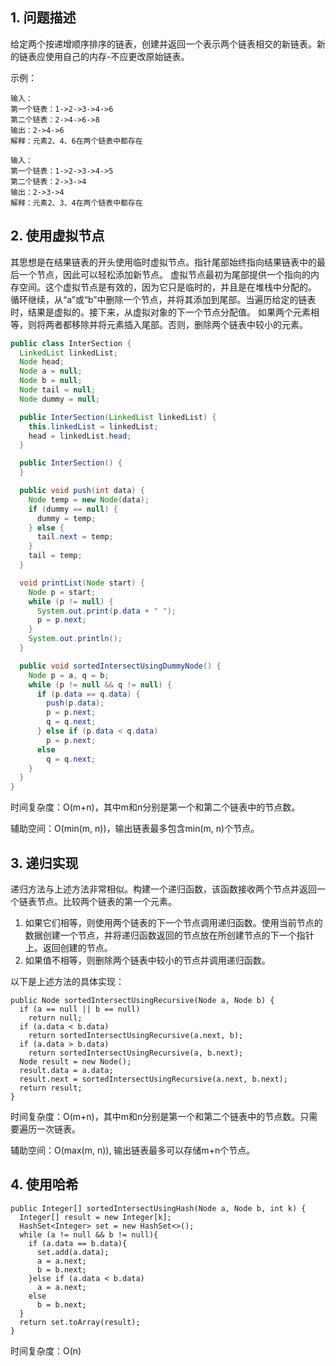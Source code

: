 ## 1. 问题描述

给定两个按递增顺序排序的链表，创建并返回一个表示两个链表相交的新链表。新的链表应使用自己的内存-不应更改原始链表。

示例：

```
输入：
第一个链表：1->2->3->4->6
第二个链表：2->4->6->8
输出：2->4->6
解释：元素2、4、6在两个链表中都存在

输入：
第一个链表：1->2->3->4->5
第二个链表：2->3->4
输出：2->3->4
解释：元素2、3、4在两个链表中都存在
```

## 2. 使用虚拟节点

其思想是在结果链表的开头使用临时虚拟节点。指针尾部始终指向结果链表中的最后一个节点，因此可以轻松添加新节点。
虚拟节点最初为尾部提供一个指向的内存空间。这个虚拟节点是有效的，因为它只是临时的，并且是在堆栈中分配的。
循环继续，从“a”或“b”中删除一个节点，并将其添加到尾部。当遍历给定的链表时，结果是虚拟的。接下来，从虚拟对象的下一个节点分配值。
如果两个元素相等，则将两者都移除并将元素插入尾部。否则，删除两个链表中较小的元素。

```java
public class InterSection {
  LinkedList linkedList;
  Node head;
  Node a = null;
  Node b = null;
  Node tail = null;
  Node dummy = null;

  public InterSection(LinkedList linkedList) {
    this.linkedList = linkedList;
    head = linkedList.head;
  }

  public InterSection() {
  }

  public void push(int data) {
    Node temp = new Node(data);
    if (dummy == null) {
      dummy = temp;
    } else {
      tail.next = temp;
    }
    tail = temp;
  }

  void printList(Node start) {
    Node p = start;
    while (p != null) {
      System.out.print(p.data + " ");
      p = p.next;
    }
    System.out.println();
  }

  public void sortedIntersectUsingDummyNode() {
    Node p = a, q = b;
    while (p != null && q != null) {
      if (p.data == q.data) {
        push(p.data);
        p = p.next;
        q = q.next;
      } else if (p.data < q.data)
        p = p.next;
      else
        q = q.next;
    }
  }
}
```

时间复杂度：O(m+n)，其中m和n分别是第一个和第二个链表中的节点数。

辅助空间：O(min(m, n))，输出链表最多包含min(m, n)个节点。

## 3. 递归实现

递归方法与上述方法非常相似。构建一个递归函数，该函数接收两个节点并返回一个链表节点。比较两个链表的第一个元素。

1. 如果它们相等，则使用两个链表的下一个节点调用递归函数。使用当前节点的数据创建一个节点，并将递归函数返回的节点放在所创建节点的下一个指针上。返回创建的节点。
2. 如果值不相等，则删除两个链表中较小的节点并调用递归函数。

以下是上述方法的具体实现：

```
public Node sortedIntersectUsingRecursive(Node a, Node b) {
  if (a == null || b == null)
    return null;
  if (a.data < b.data)
    return sortedIntersectUsingRecursive(a.next, b);
  if (a.data > b.data)
    return sortedIntersectUsingRecursive(a, b.next);
  Node result = new Node();
  result.data = a.data;
  result.next = sortedIntersectUsingRecursive(a.next, b.next);
  return result;
}
```

时间复杂度：O(m+n)，其中m和n分别是第一个和第二个链表中的节点数。只需要遍历一次链表。

辅助空间：O(max(m, n)), 输出链表最多可以存储m+n个节点。

## 4. 使用哈希

```
public Integer[] sortedIntersectUsingHash(Node a, Node b, int k) {
  Integer[] result = new Integer[k];
  HashSet<Integer> set = new HashSet<>();
  while (a != null && b != null){
    if (a.data == b.data){
      set.add(a.data);
      a = a.next;
      b = b.next;
    }else if (a.data < b.data)
      a = a.next;
    else 
      b = b.next;
  }
  return set.toArray(result);
}
```

时间复杂度：O(n)